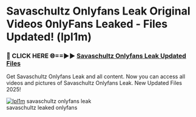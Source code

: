 # Savaschultz Onlyfans Leak Original Videos 0nlyFans Leaked - Files Updated! (lpl1m)

<h3>🔴 CLICK HERE 🌐==►► <a href="https://tinyurl.com/2wckxsce" rel="nofollow">Savaschultz Onlyfans Leak Updated Files</a></h3>

Get Savaschultz Onlyfans Leak and all content. Now you can access all videos and pictures of Savaschultz Onlyfans Leak. New Updated Files 2025!

[![lpl1m](https://i.imgur.com/AFduVYN.gif)](https://tinyurl.com/2wckxsce)
savaschultz onlyfans leak<br>
savaschultz leaked onlyfans